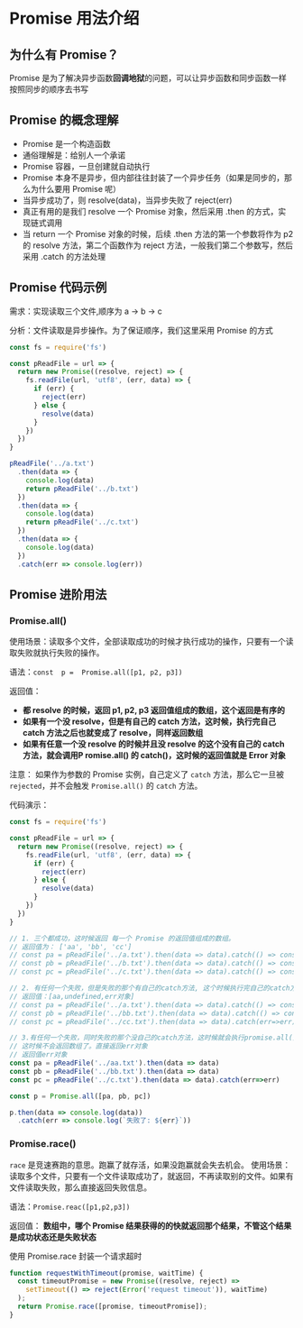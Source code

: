 # Promise 用法介绍

## 为什么有 Promise？
Promise 是为了解决异步函数**回调地狱**的问题，可以让异步函数和同步函数一样按照同步的顺序去书写



## Promise 的概念理解
* Promise 是一个构造函数
* 通俗理解是：给别人一个承诺
* Promise 容器，一旦创建就自动执行
* Promise 本身不是异步，但内部往往封装了一个异步任务（如果是同步的，那么为什么要用 Promise 呢）
* 当异步成功了，则 resolve(data)，当异步失败了 reject(err)
* 真正有用的是我们 resolve 一个 Promise 对象，然后采用 .then 的方式，实现链式调用
* 当 return 一个 Promise 对象的时候，后续 .then 方法的第一个参数将作为 p2 的 resolve 方法，第二个函数作为 reject 方法，一般我们第二个参数写，然后采用 .catch 的方法处理



## Promise 代码示例
需求：实现读取三个文件,顺序为 a -> b -> c 

分析：文件读取是异步操作。为了保证顺序，我们这里采用 Promise 的方式

```javascript
const fs = require('fs')

const pReadFile = url => {
  return new Promise((resolve, reject) => {
    fs.readFile(url, 'utf8', (err, data) => {
      if (err) {
        reject(err)
      } else {
        resolve(data)
      }
    })
  })
}

pReadFile('../a.txt')
  .then(data => {
    console.log(data)
    return pReadFile('../b.txt')
  })
  .then(data => {
    console.log(data)
    return pReadFile('../c.txt')
  })
  .then(data => {
    console.log(data)
  })
  .catch(err => console.log(err))
```




## Promise 进阶用法

### Promise.all()
使用场景：读取多个文件，全部读取成功的时候才执行成功的操作，只要有一个读取失败就执行失败的操作。

语法：`const  p =  Promise.all([p1, p2, p3])`

返回值：
* **都 resolve 的时候，返回 p1, p2, p3 返回值组成的数组，这个返回是有序的**
* **如果有一个没 resolve，但是有自己的 catch 方法，这时候，执行完自己 catch 方法之后也就变成了 resolve，同样返回数组**
* **如果有任意一个没 resolve 的时候并且没 resolve 的这个没有自己的 catch 方法，就会调用P romise.all() 的 catch()，这时候的返回值就是 Error 对象**

注意：
如果作为参数的 Promise 实例，自己定义了 `catch` 方法，那么它一旦被 `rejected`，并不会触发 `Promise.all()` 的 `catch` 方法。

代码演示：

```javascript
const fs = require('fs')

const pReadFile = url => {
  return new Promise((resolve, reject) => {
    fs.readFile(url, 'utf8', (err, data) => {
      if (err) {
        reject(err)
      } else {
        resolve(data)
      }
    })
  })
}

// 1. 三个都成功，这时候返回 每一个 Promise 的返回值组成的数组。
// 返回值为： ['aa', 'bb', 'cc']
// const pa = pReadFile('../a.txt').then(data => data).catch(() => console.log('a出错了'))
// const pb = pReadFile('../b.txt').then(data => data).catch(() => console.log('b出错了'))
// const pc = pReadFile('../c.txt').then(data => data).catch(() => console.log('c出错了'))

// 2. 有任何一个失败，但是失败的那个有自己的catch方法, 这个时候执行完自己的catch方法后也变成了resolved状态
// 返回值：[aa,undefined,err对象]
// const pa = pReadFile('../a.txt').then(data => data).catch(() => console.log('a出错了'))
// const pb = pReadFile('../bb.txt').then(data => data).catch(() => console.log('b出错了'))
// const pc = pReadFile('../cc.txt').then(data => data).catch(err=>err)

// 3.有任何一个失败，同时失败的那个没自己的catch方法，这时候就会执行promise.all()的catch方法,
// 这时候不会返回数组了。直接返回err对象
// 返回值err对象
const pa = pReadFile('../aa.txt').then(data => data)
const pb = pReadFile('../bb.txt').then(data => data)
const pc = pReadFile('../c.txt').then(data => data).catch(err=>err)

const p = Promise.all([pa, pb, pc])

p.then(data => console.log(data))
  .catch(err => console.log(`失败了: ${err}`))

```

### Promise.race()
`race` 是竞速赛跑的意思。跑赢了就存活，如果没跑赢就会失去机会。
使用场景：读取多个文件，只要有一个文件读取成功了，就返回，不再读取别的文件。如果有文件读取失败，那么直接返回失败信息。

语法：`Promise.reac([p1,p2,p3])`

返回值：
**数组中，哪个 Promise 结果获得的的快就返回那个结果，不管这个结果是成功状态还是失败状态**


使用 Promise.race 封装一个请求超时

```javascript
function requestWithTimeout(promise, waitTime) {
  const timeoutPromise = new Promise((resolve, reject) =>
    setTimeout(() => reject(Error('request timeout')), waitTime)
  );
  return Promise.race([promise, timeoutPromise]);
}

```
